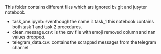 This folder contains different files which are ignored by git and jupyter notebook.
- task_one.ipynb: eventhough the name is task_1 this notebook contains both task 1 and task 2 procedures.
- clean_message.csv: is the csv file with emoji removed column and nan values dropped.
- telegram_data.csv: contains the scrapped messages from the telegram channel
